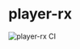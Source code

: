# player-rx

![player-rx CI](https://github.com/antoniocaccamo/player-rx/workflows/player-rx%20CI/badge.svg)
